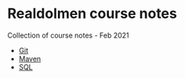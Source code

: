 # Realdolmen course notes
Collection of course notes - Feb 2021

- [Git](./git/README.md)
- [Maven](./maven/README.md)
- [SQL](./sql/README.md)
